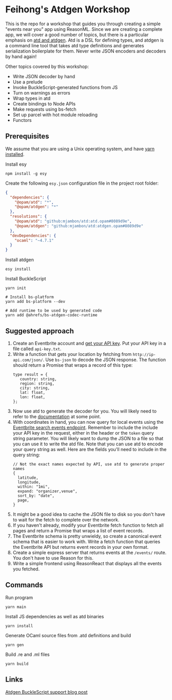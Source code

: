 # Feihong's Atdgen Workshop

This is the repo for a workshop that guides you through creating a simple "events near you" app using ReasonML. Since we are creating a complete app, we will cover a good number of topics, but there is a particular emphasis on [atd and atdgen](https://atd.readthedocs.io/). Atd is a DSL for defining types, and atdgen is a command line tool that takes atd type definitions and generates serialization boilerplate for them. Never write JSON encoders and decoders by hand again!

Other topics covered by this workshop:

- Write JSON decoder by hand
- Use a prelude
- Invoke BuckleScript-generated functions from JS
- Turn on warnings as errors
- Wrap types in atd
- Create bindings to Node APIs
- Make requests using bs-fetch
- Set up parcel with hot module reloading
- Functors

## Prerequisites

We assume that you are using a Unix operating system, and have [yarn installed](https://yarnpkg.com/lang/en/docs/install/).

Install esy

    npm install -g esy

Create the following `esy.json` configuration file in the project root folder:

```json
{
  "dependencies": {
    "@opam/atd": "*",
    "@opam/atdgen": "*"
  },
  "resolutions": {
    "@opam/atd": "github:mjambon/atd:atd.opam#8089d9e",
    "@opam/atdgen": "github:mjambon/atd:atdgen.opam#8089d9e"
  },
  "devDependencies": {
    "ocaml": "~4.7.1"
  }
}
```

Install atdgen

    esy install

Install BuckleScript

    yarn init

    # Install bs-platform
    yarn add bs-platform --dev

    # Add runtime to be used by generated code
    yarn add @ahrefs/bs-atdgen-codec-runtime

## Suggested approach

1. Create an Eventbrite account and [get your API key](https://www.eventbrite.com/platform/api-keys/). Put your API key in a file called `api-key.txt`.
1. Write a function that gets your location by fetching from `http://ip-api.com/json/`. Use `bs-json` to decode the JSON response. The function should return a Promise that wraps a record of this type:
   ```reason
   type result = {
      country: string,
      region: string,
      city: string,
      lat: float,
      lon: float,
   };
   ```
1. Now use atd to generate the decoder for you. You will likely need to refer to the [documentation](https://atd.readthedocs.io/en/latest/) at some point.
1. With coordinates in hand, you can now query for local events using the [Eventbrite search events endpoint](https://www.eventbrite.com/platform/api#/reference/event-search/search-events). Remember to include the include your API key in the request, either in the header or the `token` query string parameter. You will likely want to dump the JSON to a file so that you can use it to write the atd file. Note that you can use atd to encode your query string as well. Here are the fields you'll need to include in the query string:
   ```reason
   // Not the exact names expected by API, use atd to generate proper names
   {
     latitude,
     longitude,
     within: "1mi",
     expand: "organizer,venue",
     sort_by: "date",
     page,
   }
   ```
1. It might be a good idea to cache the JSON file to disk so you don't have to wait for the fetch to complete over the network.
1. If you haven't already, modify your Eventbrite fetch function to fetch all pages and return a Promise that wraps a list of event records.
1. The Eventbrite schema is pretty unwieldy, so create a canonical event schema that is easier to work with. Write a fetch function that queries the Eventbrite API but returns event records in your own format.
1. Create a simple express server that returns events at the `/events/` route. You don't have to use Reason for  this.
1. Write a simple frontend using ReasonReact that displays all the events you fetched.

## Commands

Run program

    yarn main

Install JS dependencies as well as atd binaries

    yarn install

Generate OCaml source files from .atd definitions and build

    yarn gen

Build .re and .ml files

    yarn build

## Links

[Atdgen BuckleScript support blog post](https://tech.ahrefs.com/getting-started-with-atdgen-and-bucklescript-1f3a14004081)
